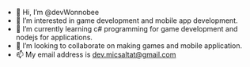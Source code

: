 - 👋 Hi, I’m @devWonnobee
- 👀 I’m interested in game development and mobile app development.
- 🌱 I’m currently learning c# programming for game development and nodejs for applications.
- 💞️ I’m looking to collaborate on making games and mobile application.
- 📫 My email address is dev.micsaltat@gmail.com

<!---
devWonnobee/devWonnobee is a ✨ special ✨ repository because its `README.md` (this file) appears on your GitHub profile.
You can click the Preview link to take a look at your changes.
--->
